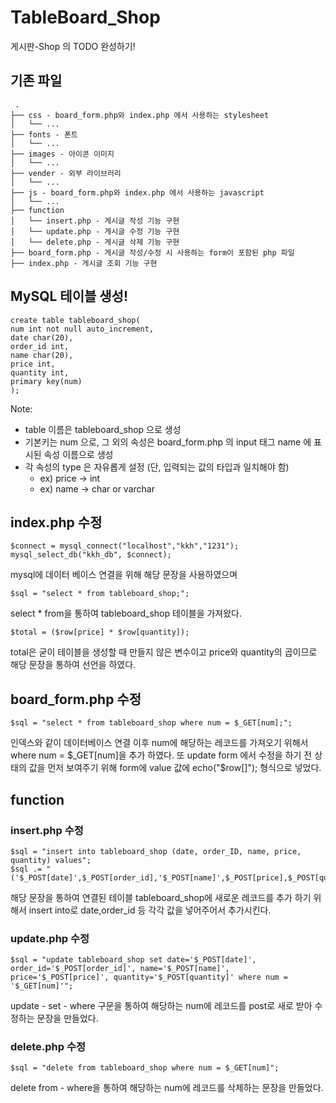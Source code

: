 # TableBoard_Shop
게시판-Shop 의 TODO 완성하기!

## 기존 파일
```
 .
├── css - board_form.php와 index.php 에서 사용하는 stylesheet
│   └── ...
├── fonts - 폰트
│   └── ...
├── images - 아이콘 이미지
│   └── ...
├── vender - 외부 라이브러리
│   └── ...
├── js - board_form.php와 index.php 에서 사용하는 javascript
│   └── ...
├── function
│   └── insert.php - 게시글 작성 기능 구현
│   └── update.php - 게시글 수정 기능 구현
│   └── delete.php - 게시글 삭제 기능 구현
├── board_form.php - 게시글 작성/수정 시 사용하는 form이 포함된 php 파일
├── index.php - 게시글 조회 기능 구현
```

## MySQL 테이블 생성!

    create table tableboard_shop(
    num int not null auto_increment, 
    date char(20),
    order_id int,
    name char(20),
    price int,
    quantity int,
    primary key(num)
    );
  
Note: 
- table 이름은 tableboard_shop 으로 생성
- 기본키는 num 으로, 그 외의 속성은 board_form.php 의 input 태그 name 에 표시된 속성 이름으로 생성
- 각 속성의 type 은 자유롭게 설정 (단, 입력되는 값의 타입과 일치해야 함)
    - ex) price -> int
    - ex) name -> char or varchar
    
## index.php 수정
    $connect = mysql_connect("localhost","kkh","1231");
    mysql_select_db("kkh_db", $connect);
   mysql에 데이터 베이스 연결을 위해 해당 문장을 사용하였으며
   
    $sql = "select * from tableboard_shop;";
   select * from을 통하여 tableboard_shop 테이블을 가져왔다.
   
    $total = ($row[price] * $row[quantity]);
   total은 굳이 테이블을 생성할 때 만들지 않은 변수이고 price와 quantity의 곱이므로 해당 문장을 통하여 선언을 하였다.
   

## board_form.php 수정
    $sql = "select * from tableboard_shop where num = $_GET[num];";
   인덱스와 같이 데이터베이스 연결 이후 num에 해당하는 레코드를 가져오기 위해서 where num = $_GET[num]을 추가 하였다.
   또 update form 에서 수정을 하기 전 상태의 값을 먼저 보여주기 위해 form에 value 값에 echo("$row[]"); 형식으로 넣었다.
## function
### insert.php 수정
    $sql = "insert into tableboard_shop (date, order_ID, name, price, quantity) values";
    $sql .= "('$_POST[date]',$_POST[order_id],'$_POST[name]',$_POST[price],$_POST[quantity])";
   해당 문장을 통하여 연결된 테이블 tableboard_shop에 새로운 레코드를 추가 하기 위해서 insert into로 date,order_id 등 각각
   값을 넣어주어서 추가시킨다.

### update.php 수정
    $sql = "update tableboard_shop set date='$_POST[date]', order_id='$_POST[order_id]', name='$_POST[name]', price='$_POST[price]', quantity='$_POST[quantity]' where num = '$_GET[num]'";
update - set - where 구문을 통하여 해당하는 num에 레코드를 post로 새로 받아 수정하는 문장을 만들었다.
### delete.php 수정
    $sql = "delete from tableboard_shop where num = $_GET[num]";
  delete from - where을 통하여 해당하는 num에 레코드를 삭제하는 문장을 만들었다.
